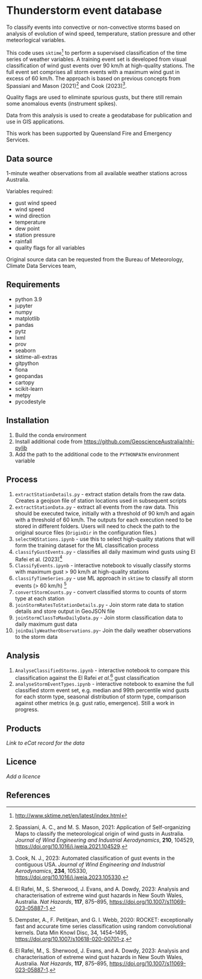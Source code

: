 # Thunderstorm event database

To classify events into convective or non-convective storms based on analysis of evolution of wind speed, temperature, station pressure and other meteorlogical variables.

This code uses `sktime`[^1] to perform a supervised classification of the time series of weather variables. A training event set is developed from visual classification of wind gust events over 90 km/h at high-quality stations. The full event set comprises all storm events with a maximum wind gust in excess of 60 km/h. The approach is based on previous concepts from Spassiani and Mason (2021)[^2] and Cook (2023)[^3].

Quality flags are used to eliminate spurious gusts, but there still remain some anomalous events (instrument spikes).

Data from this analysis is used to create a geodatabase for publication and use in GIS applications.

This work has been supported by Queensland Fire and Emergency Services.


## Data source

1-minute weather observations from all available weather stations across Australia.

Variables required:
- gust wind speed
- wind speed
- wind direction
- temperature
- dew point
- station pressure
- rainfall
- quality flags for all variables

Original source data can be requested from the Bureau of Meteorology, Climate Data Services team,


## Requirements

- python 3.9
- jupyter
- numpy
- matplotlib
- pandas
- pytz
- lxml
- prov
- seaborn
- sktime-all-extras
- gitpython
- fiona
- geopandas
- cartopy
- scikit-learn
- metpy
- pycodestyle


## Installation

1. Build the conda environment
2. Install additional code from https://github.com/GeoscienceAustralia/nhi-pylib
3. Add the path to the additional code to the `PYTHONPATH` environment variable


## Process

1. `extractStationDetails.py` - extract station details from the raw data. Creates a geojson file of station locations used in subsequent scripts
2. `extractStationData.py` - extract all events from the raw data. This should be executed twice, initially with a threshold of 90 km/h and again with a threshold of 60 km/h. The outputs for each execution need to be stored in different folders. Users will need to check the path to the original source files (`OriginDir` in the configuration files.)
3. `selectHQStations.ipynb` - use this to select high-quality stations that will form the training dataset for the ML classification process
4. `classifyGustEvents.py` - classifies all daily maximum wind gusts using El Rafei et al. (2023)[^5]
5. `ClassifyEvents.ipynb` - interactive notebook to visually classify storms with maximum gust > 90 km/h at high-quality stations
6. `classifyTimeSeries.py` - use ML approach in `sktime` to classify all storm events (> 60 km/h) [^4]
7. `convertStormCounts.py` - convert classified storms to counts of storm type at each station
8. `joinStormRatesToStationDetails.py` - Join storm rate data to station details and store output in GeoJSON file
9. `joinStormClassToMaxDailyData.py` - Join storm classification data to daily maximum gust data
10. `joinDailyWeatherObservations.py`- Join the daily weather observations to the storm data

## Analysis
1. `AnalyseClassifiedStorms.ipynb` - interactive notebook to compare this classification against the El Rafei _et al._[^5] gust classification
2. `analyseStormEventTypes.ipynb` - interactive notebook to examine the full classified storm event set, e.g. median and 99th percentile wind gusts for each storm type, seasonal distribution of storm type, comparison against other metrics (e.g. gust ratio, emergence). Still a work in progress.



## Products

_Link to eCat record for the data_

## Licence

_Add a licence_


## References

[^1]: http://www.sktime.net/en/latest/index.html
[^2]: Spassiani, A. C., and M. S. Mason, 2021: Application of Self-organizing Maps to classify the meteorological origin of wind gusts in Australia. _Journal of Wind Engineering and Industrial Aerodynamics_, **210**, 104529, https://doi.org/10.1016/j.jweia.2021.104529.
[^3]: Cook, N. J., 2023: Automated classification of gust events in the contiguous USA. _Journal of Wind Engineering and Industrial Aerodynamics_, **234**, 105330, https://doi.org/10.1016/j.jweia.2023.105330.
[^4]: Dempster, A., F. Petitjean, and G. I. Webb, 2020: ROCKET: exceptionally fast and accurate time series classification using random convolutional kernels. Data Min Knowl Disc, 34, 1454–1495, https://doi.org/10.1007/s10618-020-00701-z.
[^5]: El Rafei, M., S. Sherwood, J. Evans, and A. Dowdy, 2023: Analysis and characterisation of extreme wind gust hazards in New South Wales, Australia. _Nat Hazards_, **117**, 875–895, https://doi.org/10.1007/s11069-023-05887-1.
